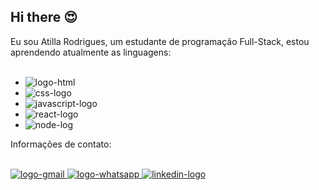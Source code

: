 ## Hi there :heart_eyes:

Eu sou Atilla Rodrigues, um estudante de programação Full-Stack, estou aprendendo atualmente as linguagens:
<br>
<br>
  - <img src="https://img.shields.io/badge/HTML5-E34F26?style=for-the-badge&logo=html5&logoColor=white" alt="logo-html" /> 
  - <img src="https://img.shields.io/badge/CSS3-1572B6?style=for-the-badge&logo=css3&logoColor=white" alt="css-logo" />
  - <img src="https://img.shields.io/badge/JavaScript-F7DF1E?style=for-the-badge&logo=javascript&logoColor=black" alt="javascript-logo" />
  - <img src="https://img.shields.io/badge/React-20232A?style=for-the-badge&logo=react&logoColor=61DAFB" alt="react-logo" />
  - <img src="https://img.shields.io/badge/Node.js-43853D?style=for-the-badge&logo=node.js&logoColor=white" alt="node-log" />



Informações de contato:

<br>

<a href="mailto:atillarodrigues489@gmail.com">
  <img src="https://img.shields.io/badge/Gmail-D14836?style=for-the-badge&logo=gmail&logoColor=white" alt="logo-gmail"/>
</a>

<a href="https://wa.me/5521993979247">
  <img src="https://img.shields.io/badge/WhatsApp-25D366?style=for-the-badge&logo=whatsapp&logoColor=white" alt="logo-whatsapp"/>
</a>

<a href="https://www.linkedin.com/in/atilla-rodrigues-161475267/">
  <img src="https://img.shields.io/badge/LinkedIn-0077B5?style=for-the-badge&logo=linkedin&logoColor=white" alt="linkedin-logo"/>
</a>
